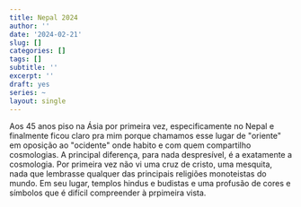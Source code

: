 ```yaml
---
title: Nepal 2024
author: ''
date: '2024-02-21'
slug: []
categories: []
tags: []
subtitle: ''
excerpt: ''
draft: yes
series: ~
layout: single
---
```


Aos 45 anos piso na Ásia por primeira vez, especificamente no Nepal e finalmente ficou claro pra mim porque chamamos esse lugar de "oriente" em oposição ao "ocidente" onde habito e com quem compartilho cosmologias. A principal diferença, para nada despresível, é a exatamente a cosmologia. Por primeira vez não vi uma cruz de cristo, uma mesquita, nada que lembrasse qualquer das principais religiões monoteistas do mundo. Em seu lugar, templos hindus e budistas e uma profusão de cores e símbolos que é difícil compreender à prpimeira vista.
